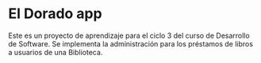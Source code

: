 # El Dorado app

Este es un proyecto de aprendizaje para el ciclo 3 del curso de Desarrollo de Software.
Se implementa la administración para los préstamos de libros a usuarios de una Biblioteca.
